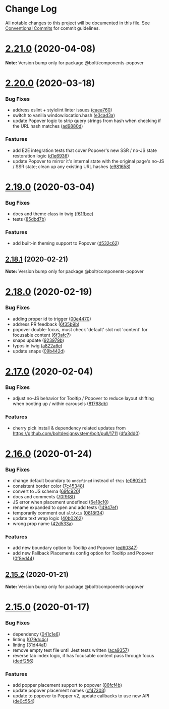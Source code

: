 # Change Log

All notable changes to this project will be documented in this file.
See [Conventional Commits](https://conventionalcommits.org) for commit guidelines.

# [2.21.0](https://github.com/bolt-design-system/bolt/tree/master/packages/components/bolt-popover/compare/v2.20.2...v2.21.0) (2020-04-08)

**Note:** Version bump only for package @bolt/components-popover





# [2.20.0](https://github.com/bolt-design-system/bolt/tree/master/packages/components/bolt-popover/compare/v2.19.1...v2.20.0) (2020-03-18)


### Bug Fixes

* address eslint + stylelint linter issues ([caea760](https://github.com/bolt-design-system/bolt/tree/master/packages/components/bolt-popover/commit/caea76028a4cca41dfefbc3e230f57ff0035d84d))
* switch to vanilla window.location.hash ([e3cad3a](https://github.com/bolt-design-system/bolt/tree/master/packages/components/bolt-popover/commit/e3cad3ab0b1af905be3509bd7be4f54c84d33da7))
* update Popover logic to strip query strings from hash when checking if the URL hash matches ([ad9880d](https://github.com/bolt-design-system/bolt/tree/master/packages/components/bolt-popover/commit/ad9880d6d5976a089763b42aa4de1f481fa5ae77))


### Features

* add E2E integration tests that cover Popover's new SSR / no-JS state restoration logic ([d1e6936](https://github.com/bolt-design-system/bolt/tree/master/packages/components/bolt-popover/commit/d1e6936dcdec42386cfa3540ad9737b7a63616c3))
* update Popover to mirror it's internal state with the original page's no-JS / SSR state; clean up any existing URL hashes ([e981658](https://github.com/bolt-design-system/bolt/tree/master/packages/components/bolt-popover/commit/e9816587ad6a6d74859e486382c3000b3bc24d0c))





# [2.19.0](https://github.com/bolt-design-system/bolt/tree/master/packages/components/bolt-popover/compare/v2.18.1...v2.19.0) (2020-03-04)


### Bug Fixes

* docs and theme class in twig ([f61fbec](https://github.com/bolt-design-system/bolt/tree/master/packages/components/bolt-popover/commit/f61fbec99b6c04358fa790e4e44e582e212abf89))
* tests ([85dbd7b](https://github.com/bolt-design-system/bolt/tree/master/packages/components/bolt-popover/commit/85dbd7b0036fc66880092fa53215c23fdbdc8981))


### Features

* add built-in theming support to Popover ([d532c62](https://github.com/bolt-design-system/bolt/tree/master/packages/components/bolt-popover/commit/d532c62cb1cb7a67a32523d9de70e0f2bf9e663e))





## [2.18.1](https://github.com/bolt-design-system/bolt/tree/master/packages/components/bolt-popover/compare/v2.18.0...v2.18.1) (2020-02-21)

**Note:** Version bump only for package @bolt/components-popover





# [2.18.0](https://github.com/bolt-design-system/bolt/tree/master/packages/components/bolt-popover/compare/v2.17.1...v2.18.0) (2020-02-19)


### Bug Fixes

* adding proper id to trigger ([00e4470](https://github.com/bolt-design-system/bolt/tree/master/packages/components/bolt-popover/commit/00e4470dcfd431ccd9d72b2475ad514fe969c6aa))
* address PR feedback ([6f35b9b](https://github.com/bolt-design-system/bolt/tree/master/packages/components/bolt-popover/commit/6f35b9bb56d26e658f130f7ce0b925aea4dc37ed))
* popover double-focus, must check 'default' slot not 'content' for focusable content ([6f3afc7](https://github.com/bolt-design-system/bolt/tree/master/packages/components/bolt-popover/commit/6f3afc75881ca41b431fe4fc3286b539224f45e8))
* snaps update ([923979b](https://github.com/bolt-design-system/bolt/tree/master/packages/components/bolt-popover/commit/923979bf3400a0e0ce10da2a5565cf5844ec5e7d))
* typos in twig ([a822a6e](https://github.com/bolt-design-system/bolt/tree/master/packages/components/bolt-popover/commit/a822a6e52885697410c6d5615f83dc2fccccb326))
* update snaps ([09b442d](https://github.com/bolt-design-system/bolt/tree/master/packages/components/bolt-popover/commit/09b442dce1040a8af4fddb8613bbdec3c76b0d0e))





# [2.17.0](https://github.com/bolt-design-system/bolt/tree/master/packages/components/bolt-popover/compare/v2.16.3...v2.17.0) (2020-02-04)


### Bug Fixes

* adjust no-JS behavior for Tooltip / Popover to reduce layout shifting when booting up / within carousels ([81768db](https://github.com/bolt-design-system/bolt/tree/master/packages/components/bolt-popover/commit/81768dbd75e1bda69cfe0b50622c13bb5af771a9))


### Features

* cherry pick install & dependency related updates from https://github.com/boltdesignsystem/bolt/pull/1711 ([dfa3dd0](https://github.com/bolt-design-system/bolt/tree/master/packages/components/bolt-popover/commit/dfa3dd08d19a109736f64faef851e5516e3941e0))





# [2.16.0](https://github.com/bolt-design-system/bolt/tree/master/packages/components/bolt-popover/compare/v2.15.2...v2.16.0) (2020-01-24)


### Bug Fixes

* change default boundary to `undefined` instead of `this` ([e0802df](https://github.com/bolt-design-system/bolt/tree/master/packages/components/bolt-popover/commit/e0802df42bda48cf129952d06ec37e6c590add1c))
* consistent border color ([7c45348](https://github.com/bolt-design-system/bolt/tree/master/packages/components/bolt-popover/commit/7c4534814f774873d46ef47cc53741a1ef6183fb))
* convert to JS schema ([69fc920](https://github.com/bolt-design-system/bolt/tree/master/packages/components/bolt-popover/commit/69fc9206be3c1dfc02ac6677c25e141f3cd6f623))
* docs and comments ([70f9f8f](https://github.com/bolt-design-system/bolt/tree/master/packages/components/bolt-popover/commit/70f9f8fe0790dc1f0224d3943cc34842481e93f9))
* JS error when placement undefined ([6e18c10](https://github.com/bolt-design-system/bolt/tree/master/packages/components/bolt-popover/commit/6e18c1098a73a25421bb7d9af7fcfaa6c4567e01))
* rename expanded to open and add tests ([14947ef](https://github.com/bolt-design-system/bolt/tree/master/packages/components/bolt-popover/commit/14947ef38111eac352306c8f877b607f52da199e))
* temporarily comment out `altAxis` ([0818f34](https://github.com/bolt-design-system/bolt/tree/master/packages/components/bolt-popover/commit/0818f34c12e8bf2d9d9bb181aa386a480c097144))
* update text wrap logic ([40b0262](https://github.com/bolt-design-system/bolt/tree/master/packages/components/bolt-popover/commit/40b02621ef1865090ba59ba270a7a4b5f5dc605d))
* wrong prop name ([42d533a](https://github.com/bolt-design-system/bolt/tree/master/packages/components/bolt-popover/commit/42d533a661b954841453e883c2ad0f7a05d858d8))


### Features

* add new boundary option to Tooltip and Popover ([ed60347](https://github.com/bolt-design-system/bolt/tree/master/packages/components/bolt-popover/commit/ed60347b9c3204703439da9ec2756e67f5852015))
* add new Fallback Placements config option for Tooltip and Popover ([0f8ed44](https://github.com/bolt-design-system/bolt/tree/master/packages/components/bolt-popover/commit/0f8ed4429464a3c184321f2034f1423f423eacd7))





## [2.15.2](https://github.com/bolt-design-system/bolt/tree/master/packages/components/bolt-popover/compare/v2.15.1...v2.15.2) (2020-01-21)

**Note:** Version bump only for package @bolt/components-popover





# [2.15.0](https://github.com/bolt-design-system/bolt/tree/master/packages/components/bolt-popover/compare/v2.14.3...v2.15.0) (2020-01-17)


### Bug Fixes

* dependency ([041c1e6](https://github.com/bolt-design-system/bolt/tree/master/packages/components/bolt-popover/commit/041c1e6629fdec88d0efb09acedc2649969b2a5c))
* linting ([079dc4c](https://github.com/bolt-design-system/bolt/tree/master/packages/components/bolt-popover/commit/079dc4ce4b98fab7a5d9d20c8924b826b6fa5113))
* linting ([31d44a1](https://github.com/bolt-design-system/bolt/tree/master/packages/components/bolt-popover/commit/31d44a1569b34d3557dcec388b71545cd9b9d131))
* remove empty test file until Jest tests written ([aca9357](https://github.com/bolt-design-system/bolt/tree/master/packages/components/bolt-popover/commit/aca935736e6225d846189afdd46437f8f523262b))
* reverse tab index logic, if has focusable content pass through focus ([dedf256](https://github.com/bolt-design-system/bolt/tree/master/packages/components/bolt-popover/commit/dedf256105a4de22ce2867f33a78bd35a122e09e))


### Features

* add popper placement support to popover ([86fcf4b](https://github.com/bolt-design-system/bolt/tree/master/packages/components/bolt-popover/commit/86fcf4b9caf75403f5289fb9304e07847a551a36))
* update popover placement names ([cf47303](https://github.com/bolt-design-system/bolt/tree/master/packages/components/bolt-popover/commit/cf47303debdb94c3ce31cd6b44b7c331624320ec))
* update to popover to Popper v2, update callbacks to use new API ([de0c554](https://github.com/bolt-design-system/bolt/tree/master/packages/components/bolt-popover/commit/de0c5543ea4ef3daf6d20360859abc3b9d0e4942))
